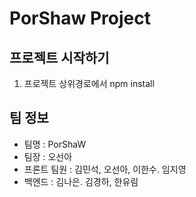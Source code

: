 # PorShaw Project

## 프로젝트 시작하기
1. 프로젝트 상위경로에서 npm install

## 팀 정보

- 팀명 : PorShaW
- 팀장 : 오선아
- 프론트 팀원 : 김민석, 오선아, 이한수. 임지영
- 백엔드 : 김나은. 김경하, 한유림
